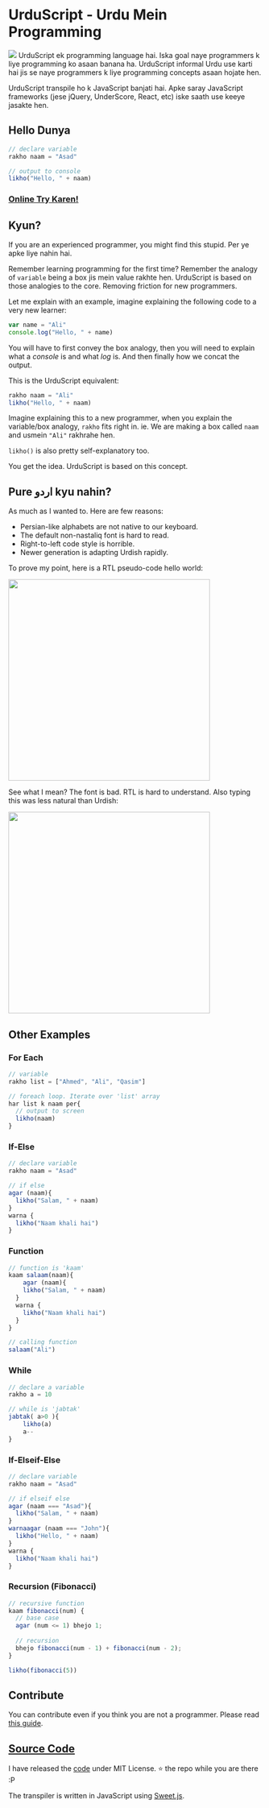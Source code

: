 # UrduScript - Urdu Mein Programming 
![](head.png?raw=true&t=4)
UrduScript ek programming language hai. Iska goal naye programmers k liye programming ko asaan banana ha. UrduScript informal Urdu use karti hai jis se naye programmers k liye programming concepts asaan hojate hen.

UrduScript transpile ho k JavaScript banjati hai. Apke saray JavaScript frameworks (jese jQuery, UnderScore, React, etc) iske saath use keeye jasakte hen.

## Hello Dunya

```js
// declare variable
rakho naam = "Asad"

// output to console
likho("Hello, " + naam)
```



### [Online Try Karen!](https://asadmemon.com/urduscript/editor/)

## Kyun?

If you are an experienced programmer, you might find this stupid. Per ye apke liye nahin hai. 

Remember learning programming for the first time? Remember the analogy of `variable` being a box jis mein value rakhte hen. UrduScript is based on those analogies to the core. Removing friction for new programmers.

Let me explain with an example, imagine explaining the following code to a very new learner:

```js
var name = "Ali"
console.log("Hello, " + name)
```

You will have to first convey the box analogy, then you will need to explain what a *console* is and what *log* is. And then finally how we concat the output.

This is the UrduScript equivalent:

```js
rakho naam = "Ali"
likho("Hello, " + naam)
```

Imagine explaining this to a new programmer, when you explain the variable/box analogy, `rakho` fits right in. 
ie. We are making a box called `naam` and usmein `"Ali"` rakhrahe hen.

`likho()` is also pretty self-explanatory too.

You get the idea. UrduScript is based on this concept.

## Pure اردو kyu nahin?

As much as I wanted to. Here are few reasons:

- Persian-like alphabets are not native to our keyboard.
- The default non-nastaliq font is hard to read.
- Right-to-left code style is horrible.
- Newer generation is adapting Urdish rapidly. 


To prove my point, here is a RTL pseudo-code hello world:

<img src="rtl1.png" width="400">

See what I mean? The font is bad. RTL is hard to understand. Also typing this was less natural than Urdish:

<img src="ltr1.png" width="400">


## Other Examples

### For Each

```js
// variable
rakho list = ["Ahmed", "Ali", "Qasim"]

// foreach loop. Iterate over 'list' array
har list k naam per{
  // output to screen
  likho(naam)
}
```

### If-Else

```js
// declare variable
rakho naam = "Asad"

// if else
agar (naam){
  likho("Salam, " + naam)
}
warna {
  likho("Naam khali hai")
}
```

### Function

```js
// function is 'kaam'
kaam salaam(naam){
	agar (naam){
    likho("Salam, " + naam)
  }
  warna {
    likho("Naam khali hai")
  }
}

// calling function
salaam("Ali")
```

### While

```js
// declare a variable
rakho a = 10

// while is 'jabtak'
jabtak( a>0 ){
	likho(a)
	a--
}
```

### If-Elseif-Else

```js
// declare variable
rakho naam = "Asad"

// if elseif else
agar (naam === "Asad"){
  likho("Salam, " + naam)
}
warnaagar (naam === "John"){
  likho("Hello, " + naam)
}
warna {
  likho("Naam khali hai")
}
```

### Recursion (Fibonacci)
```js
// recursive function
kaam fibonacci(num) {
  // base case
  agar (num <= 1) bhejo 1;
	
  // recursion
  bhejo fibonacci(num - 1) + fibonacci(num - 2);
}

likho(fibonacci(5))
```


## Contribute

You can contribute even if you think you are not a programmer. Please read [this guide](contribute).

## [Source Code](https://github.com/asadm/urduscript)

I have released the [code](https://github.com/asadm/urduscript) under MIT License. ⭐ the repo while you are there :P

The transpiler is written in JavaScript using [Sweet.js](https://github.com/sweet-js/sweet-core).